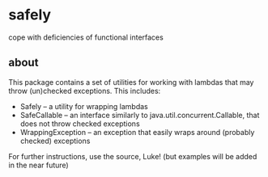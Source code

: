 # safely

cope with deficiencies of functional interfaces

## about

This package contains a set of utilities for working with
lambdas that may throw (un)checked exceptions. This includes:

* Safely – a utility for wrapping lambdas
* SafeCallable – an interface similarly to java.util.concurrent.Callable, that does not throw checked exceptions
* WrappingException – an exception that easily wraps around (probably checked) exceptions

For further instructions, use the source, Luke!
(but examples will be added in the near future)
